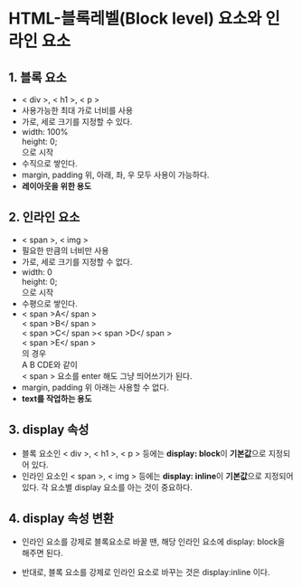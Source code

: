 # HTML-블록레벨(Block level) 요소와 인라인 요소
## 1. 블록 요소
+ < div >, < h1 >, < p >
+ 사용가능한 최대 가로 너비를 사용
+ 가로, 세로 크기를 지정할 수 있다.
+ width: 100% <br> height: 0; <br> 으로 시작
+ 수직으로 쌓인다.
+ margin, padding 위, 아래, 좌, 우 모두 사용이 가능하다.
+ **레이아웃을 위한 용도**

## 2. 인라인 요소 
+ < span >, < img >
+ 필요한 만큼의 너비만 사용
+ 가로, 세로 크기를 지정할 수 없다.
+ width: 0 <br> height: 0; <br> 으로 시작
+ 수평으로 쌓인다.
+ < span >A</ span ><br>< span >B</ span ><br>< span >C</ span >< span >D</ span ><br>< span >E</ span > <br> 의 경우 <br> A B CDE와 같이 <br> < span > 요소를 enter 해도 그냥 띄어쓰기가 된다.
+ margin, padding 위 아래는 사용할 수 없다.
+ **text를 작업하는 용도**

## 3. display 속성
+ 블록 요소인 < div >, < h1 >, < p > 등에는 **display: block**이 **기본값**으로 지정되어 있다.
+ 인라인 요소인 < span >, < img > 등에는 **display: inline**이 **기본값**으로 지정되어 있다.
각 요소별 display 요소를 아는 것이 중요하다.

## 4. display 속성 변환
+ 인라인 요소를 강제로 블록요소로 바꿀 땐, 해당 인라인 요소에
display: block을 해주면 된다.

+ 반대로, 블록 요소를 강제로 인라인 요소로 바꾸는 것은 
display:inline 이다.